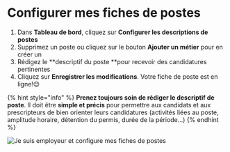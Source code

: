 # Configurer mes fiches de postes

1. Dans **Tableau de bord**, cliquez sur **Configurer les descriptions de postes**
2. Supprimez un poste ou cliquez sur le bouton **Ajouter un métier** pour en créer un
3. Rédigez le **descriptif du poste **pour recevoir des candidatures pertinentes
4. Cliquez sur **Enregistrer les modifications**. Votre fiche de poste est en ligne!:blush:&#x20;

{% hint style="info" %}
**Prenez toujours soin de rédiger le descriptif de poste**. Il doit être **simple et précis** pour permettre aux candidats et aux prescripteurs de bien orienter leurs candidatures (activités liées au poste, amplitude horaire, détention du permis, durée de la période...)
{% endhint %}



![Je suis employeur et configure mes fiches de postes](https://s5.gifyu.com/images/demo-employeur-confpost.gif)
